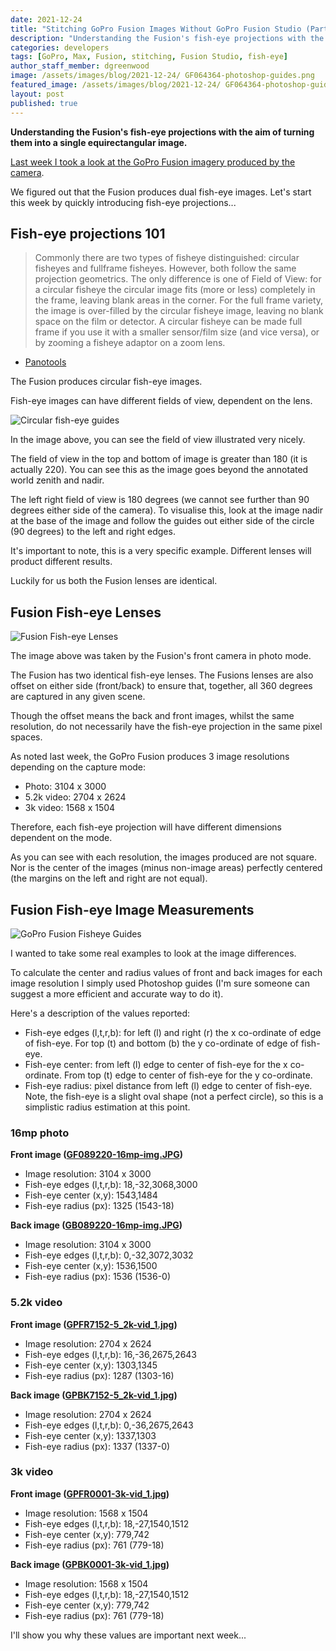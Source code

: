```yaml
---
date: 2021-12-24
title: "Stitching GoPro Fusion Images Without GoPro Fusion Studio (Part 2)"
description: "Understanding the Fusion's fish-eye projections with the aim of turning them into a single equirectangular image."
categories: developers
tags: [GoPro, Max, Fusion, stitching, Fusion Studio, fish-eye]
author_staff_member: dgreenwood
image: /assets/images/blog/2021-12-24/ GF064364-photoshop-guides.png
featured_image: /assets/images/blog/2021-12-24/ GF064364-photoshop-guides-sm.jpg
layout: post
published: true
---
```


**Understanding the Fusion's fish-eye projections with the aim of turning them into a single equirectangular image.**

[Last week I took a look at the GoPro Fusion imagery produced by the camera](/blog/2021/gopro-fusion-fisheye-stitching-part-1).

We figured out that the Fusion produces dual fish-eye images. Let's start this week by quickly introducing fish-eye projections...

## Fish-eye projections 101

> Commonly there are two types of fisheye distinguished: circular fisheyes and fullframe fisheyes. However, both follow the same projection geometrics. The only difference is one of Field of View: for a circular fisheye the circular image fits (more or less) completely in the frame, leaving blank areas in the corner. For the full frame variety, the image is over-filled by the circular fisheye image, leaving no blank space on the film or detector. A circular fisheye can be made full frame if you use it with a smaller sensor/film size (and vice versa), or by zooming a fisheye adaptor on a zoom lens.

- [Panotools](https://wiki.panotools.org/Fisheye_Projection)

The Fusion produces circular fish-eye images.

Fish-eye images can have different fields of view, dependent on the lens.

<img class="img-fluid" src="/assets/images/blog/2021-12-24/fisheye_equidistant_220_180.jpeg" alt="Circular fish-eye guides" title="Circular fish-eye guides" />

In the image above, you can see the field of view illustrated very nicely.

The field of view in the top and bottom of image is greater than 180 (it is actually 220). You can see this as the image goes beyond the annotated world zenith and nadir.

The left right field of view is 180 degrees (we cannot see further than 90 degrees either side of the camera). To visualise this, look at the image nadir at the base of the image and follow the guides out either side of the circle (90 degrees) to the left and right edges.

It's important to note, this is a very specific example. Different lenses will product different results.

Luckily for us both the Fusion lenses are identical.

## Fusion Fish-eye Lenses

<img class="img-fluid" src="/assets/images/blog/2021-12-24/GF089220-16mp-img-sm.jpg" alt="Fusion Fish-eye Lenses" title="Fusion Fish-eye Lenses" />

The image above was taken by the Fusion's front camera in photo mode.

The Fusion has two identical fish-eye lenses. The Fusions lenses are also offset on either side (front/back) to ensure that, together, all 360 degrees are captured in any given scene.

Though the offset means the back and front images, whilst the same resolution, do not necessarily have the fish-eye projection in the same pixel spaces.

As noted last week, the GoPro Fusion produces 3 image resolutions depending on the capture mode:

* Photo: 3104 x 3000
* 5.2k video: 2704 x 2624
* 3k video: 1568 x 1504

Therefore, each fish-eye projection will have different dimensions dependent on the mode. 

As you can see with each resolution, the images produced are not square. Nor is the center of the images (minus non-image areas) perfectly centered (the margins on the left and right are not equal).

## Fusion Fish-eye Image Measurements

<img class="img-fluid" src="/assets/images/blog/2021-12-24/annotated-guides.jpg" alt="GoPro Fusion Fisheye Guides" title="GoPro Fusion Fisheye Guides" />

I wanted to take some real examples to look at the image differences.

To calculate the center and radius values of front and back images for each image resolution I simply used Photoshop guides (I'm sure someone can suggest a more efficient and accurate way to do it).

Here's a description of the values reported:

* Fish-eye edges (l,t,r,b): for left (l) and right (r) the x co-ordinate of edge of fish-eye. For top (t) and bottom (b) the y co-ordinate of edge of fish-eye.
* Fish-eye center: from left (l) edge to center of fish-eye for the x co-ordinate. From top (t) edge to center of fish-eye for the y co-ordinate.
* Fish-eye radius: pixel distance from left (l) edge to center of fish-eye. Note, the fish-eye is a slight oval shape (not a perfect circle), so this is a simplistic radius estimation at this point.

### 16mp photo

**Front image ([GF089220-16mp-img.JPG](/assets/images/blog/2021-12-24/GF089220-16mp-img.JPG]))** 

* Image resolution: 3104 x 3000
* Fish-eye edges (l,t,r,b): 18,-32,3068,3000
* Fish-eye center (x,y): 1543,1484
* Fish-eye radius (px): 1325 (1543-18)

**Back image ([GB089220-16mp-img.JPG](/assets/images/blog/2021-12-24/GB089220-16mp-img.JPG]))** 

* Image resolution: 3104 x 3000
* Fish-eye edges (l,t,r,b): 0,-32,3072,3032
* Fish-eye center (x,y): 1536,1500
* Fish-eye radius (px): 1536 (1536-0)

### 5.2k video

**Front image ([GPFR7152-5_2k-vid_1.jpg](/assets/images/blog/2021-12-24/GPFR7152-5_2k-vid_1.jpg))**

* Image resolution: 2704 x 2624
* Fish-eye edges (l,t,r,b): 16,-36,2675,2643
* Fish-eye center (x,y): 1303,1345
* Fish-eye radius (px): 1287 (1303-16)

**Back image ([GPBK7152-5_2k-vid_1.jpg](/assets/images/blog/2021-12-24/GPBK7152-5_2k-vid_1.jpg))** 

* Image resolution: 2704 x 2624
* Fish-eye edges (l,t,r,b): 0,-36,2675,2643
* Fish-eye center (x,y): 1337,1303
* Fish-eye radius (px): 1337 (1337-0)

### 3k video

**Front image ([GPFR0001-3k-vid_1.jpg](/assets/images/blog/2021-12-24/GPFR0001-3k-vid_1.jpg))** 

* Image resolution: 1568 x 1504
* Fish-eye edges (l,t,r,b): 18,-27,1540,1512
* Fish-eye center (x,y): 779,742
* Fish-eye radius (px): 761 (779-18)

**Back image ([GPBK0001-3k-vid_1.jpg](/assets/images/blog/2021-12-24/GPBK0001-3k-vid_1.jpg))** 

* Image resolution: 1568 x 1504
* Fish-eye edges (l,t,r,b): 18,-27,1540,1512
* Fish-eye center (x,y): 779,742
* Fish-eye radius (px): 761 (779-18)

I'll show you why these values are important next week...